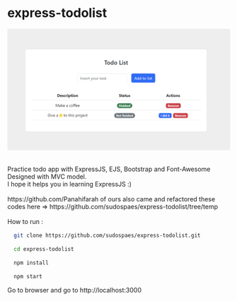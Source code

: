 # express-todolist

![](https://github.com/sudospaes/express-todolist/blob/main/img.png)

<br>
Practice todo app with ExpressJS, EJS, Bootstrap and Font-Awesome
<br>
Designed with MVC model.
<br>
I hope it helps you in learning ExpressJS :)
<br>
<br>
https://github.com/Panahifarah of ours also came and refactored these codes here => https://github.com/sudospaes/express-todolist/tree/temp
<br>
<br>
How to run :
<br>

```bash
  git clone https://github.com/sudospaes/express-todolist.git
```

```bash
  cd express-todolist
```

```bash
  npm install
```

```bash
  npm start
```

Go to browser and go to http://localhost:3000